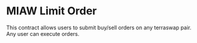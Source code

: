 # MIAW Limit Order

This contract allows users to submit buy/sell orders on any terraswap pair. Any user can execute orders.